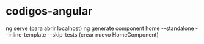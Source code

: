 # codigos-angular

ng serve  (para abrir localhost)
ng generate component home --standalone --inline-template --skip-tests (crear nuevo HomeComponent)

